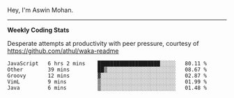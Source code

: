 Hey, I'm Aswin Mohan.

<hr />

**Weekly Coding Stats**

Desperate attempts at productivity with peer pressure, courtesy of https://github.com/athul/waka-readme

<!--START_SECTION:waka-->
```text
JavaScript   6 hrs 2 mins    ████████████████████░░░░░   80.11 % 
Other        39 mins         ██▒░░░░░░░░░░░░░░░░░░░░░░   08.67 % 
Groovy       12 mins         ▓░░░░░░░░░░░░░░░░░░░░░░░░   02.87 % 
VimL         9 mins          ▒░░░░░░░░░░░░░░░░░░░░░░░░   01.99 % 
Java         6 mins          ▒░░░░░░░░░░░░░░░░░░░░░░░░   01.48 % 
```
<!--END_SECTION:waka-->
